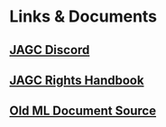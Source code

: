 # Links & Documents

## **[JAGC Discord](https://discord.gg/hEWMvbzRjz)**

## [JAGC Rights Handbook](https://docs.google.com/document/d/1B8jSMhrLe-Gd_VUAdYoHJlrHU79W9_GKLUhvaykafvQ/edit?tab=t.0)

## [Old ML Document Source](https://docs.google.com/document/d/1NgR8Vk8JBWpYzEDJB5eUtXzz2vY2gOiTYlWONLDX7M4/edit?tab=t.0)